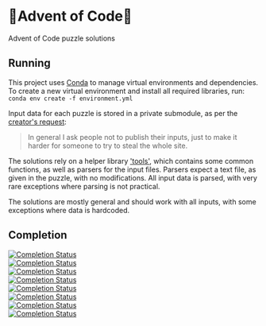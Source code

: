 # 🎄Advent of Code🎄
Advent of Code puzzle solutions

## Running
This project uses [Conda](https://conda.io/projects/conda/en/latest/index.html) to manage virtual environments and dependencies.\
To create a new virtual environment and install all required libraries, run: `conda env create -f environment.yml`

Input data for each puzzle is stored in a private submodule, as per the [creator's request](https://twitter.com/ericwastl/status/1465805354214830081):
> In general I ask people not to publish their inputs, just to make it harder for someone to try to steal the whole
site.

The solutions rely on a helper library ['tools'](https://github.com/Nyaaa/advent-of-code/tree/master/tools), which contains some common functions, as well as parsers for the input files.
Parsers expect a text file, as given in the puzzle, with no modifications.
All input data is parsed, with very rare exceptions where parsing is not practical.

The solutions are mostly general and should work with all inputs, with some exceptions where data is hardcoded.


## Completion

[![Completion Status](https://img.shields.io/endpoint?url=https://raw.githubusercontent.com/Nyaaa/advent-of-code/master/2015/badge.json)](https://github.com/Nyaaa/advent-of-code/tree/master/2015)\
[![Completion Status](https://img.shields.io/endpoint?url=https://raw.githubusercontent.com/Nyaaa/advent-of-code/master/2016/badge.json)](https://github.com/Nyaaa/advent-of-code/tree/master/2016)\
[![Completion Status](https://img.shields.io/endpoint?url=https://raw.githubusercontent.com/Nyaaa/advent-of-code/master/2017/badge.json)](https://github.com/Nyaaa/advent-of-code/tree/master/2017)\
[![Completion Status](https://img.shields.io/endpoint?url=https://raw.githubusercontent.com/Nyaaa/advent-of-code/master/2018/badge.json)](https://github.com/Nyaaa/advent-of-code/tree/master/2018)\
[![Completion Status](https://img.shields.io/endpoint?url=https://raw.githubusercontent.com/Nyaaa/advent-of-code/master/2019/badge.json)](https://github.com/Nyaaa/advent-of-code/tree/master/2019)\
[![Completion Status](https://img.shields.io/endpoint?url=https://raw.githubusercontent.com/Nyaaa/advent-of-code/master/2020/badge.json)](https://github.com/Nyaaa/advent-of-code/tree/master/2020)\
[![Completion Status](https://img.shields.io/endpoint?url=https://raw.githubusercontent.com/Nyaaa/advent-of-code/master/2021/badge.json)](https://github.com/Nyaaa/advent-of-code/tree/master/2021)\
[![Completion Status](https://img.shields.io/endpoint?url=https://raw.githubusercontent.com/Nyaaa/advent-of-code/master/2022/badge.json)](https://github.com/Nyaaa/advent-of-code/tree/master/2022)
